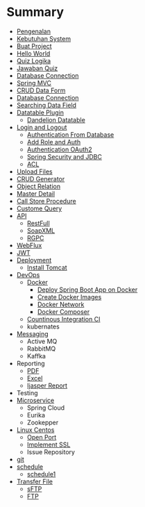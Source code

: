# Summary

* [Pengenalan](README.md)
* [Kebutuhan System](system-requirment.md)
* [Buat Project](chapter1.md)
* [Hello World](hello-world.md)
* [Quiz Logika](quiz-logika.md)
* [Jawaban Quiz](quiz-logika/jawaban-quiz.md)
* [Database Connection](database-connection.md)
* [Spring MVC](spring-mvc.md)
* [CRUD Data Form](data-form.md)
* [Database Connection](database-connection.md)
* [Searching Data Field](searching-data-field.md)
* [Datatable Plugin](datatable-plugin.md)
  * [Dandelion Datatable](datatable-plugin/dandelion-datatable.md)
* [Login and Logout](login-and-logout.md)
  * [Authentication From Database](login-and-logout/authentication-from-database.md)
  * [Add Role and Auth](login-and-logout/add-role-and-auth.md)
  * [Authentication OAuth2](login-and-logout/authentication-oauth2.md)
  * [Spring Security and JDBC](spring-security.md)
  * [ACL](login-and-logout/acl.md)
* [Upload Files](upload-files.md)
* [CRUD Generator](crud-generator.md)
* [Object Relation](object-relation.md)
* [Master Detail](master-detail.md)
* [Call Store Procedure](call-store-procedure.md)
* [Custome Query](custome-query.md)
* [API](api.md)
  * [RestFull](api/restfull.md)
  * [SoapXML](api/soapxml.md)
  * [RGPC](api/rgpc.md)
* [WebFlux](webflux.md)
* [JWT](jwt.md)
* [Deployment](deployment.md)
  * [Install Tomcat](deployment/install-tomcat.md)
* [DevOps](devops.md)
  * [Docker](devops/docker.md)
    * [Deploy Spring Boot App on Docker](devops/docker/deploy-spring-boot-app-on-docker.md)
    * [Create Docker Images](devops/docker/create-docker-images.md)
    * [Docker Network](devops/docker/docker-network.md)
    * [Docker Composer](devops/docker/docker-composer.md)
  * [Countinous Integration CI](devops/countinous-integration-ci.md)
  * kubernates
* [Messaging](kafka.md)
  * Active MQ
  * RabbitMQ
  * Kaffka
* Reporting
  * [PDF](pdf.md)
  * [Excel](excel.md)
  * [Ijasper Report](ijasper-report.md)
* Testing
* [Microservice](microservice.md)
  * Spring Cloud
  * Eurika
  * Zookepper
* [Linux Centos](linux-centos.md)
  * [Open Port](linux-centos/open-port.md)
  * [Implement SSL](implement-ssl.md)
  * Issue Repository
* [git](git.md)
* [schedule](schedule.md)
  * [schedule1](schedule/schedule1.md)
* [Transfer File](transfer-file.md)
  * [sFTP](sftp.md)
  * [FTP](ftp.md)

